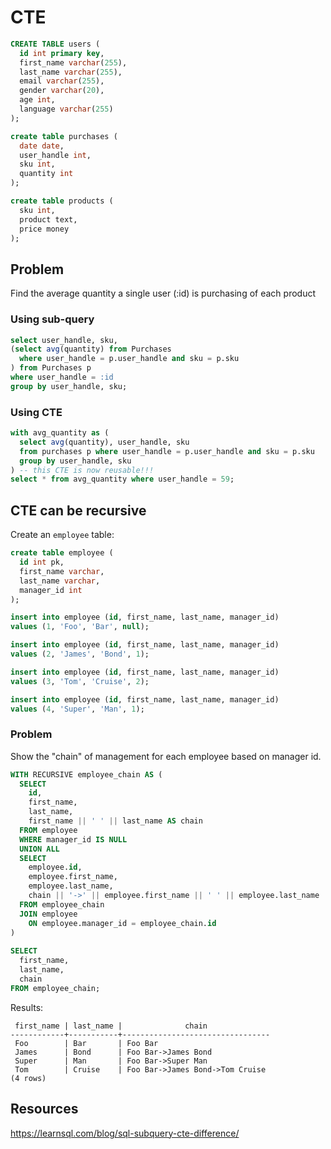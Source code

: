 # CTE

```sql
CREATE TABLE users (
  id int primary key,
  first_name varchar(255),
  last_name varchar(255),
  email varchar(255),
  gender varchar(20),
  age int,
  language varchar(255)
);

create table purchases (
  date date,
  user_handle int,
  sku int,
  quantity int
);

create table products (
  sku int,
  product text,
  price money
);
```

## Problem
Find the average quantity a single user (:id) is purchasing of each product

### Using sub-query
```sql
select user_handle, sku,
(select avg(quantity) from Purchases
  where user_handle = p.user_handle and sku = p.sku
) from Purchases p
where user_handle = :id
group by user_handle, sku;
```

### Using CTE
```sql
with avg_quantity as (
  select avg(quantity), user_handle, sku
  from purchases p where user_handle = p.user_handle and sku = p.sku
  group by user_handle, sku
) -- this CTE is now reusable!!!
select * from avg_quantity where user_handle = 59;
```

## CTE can be recursive
Create an `employee` table:

```sql
create table employee (
  id int pk,
  first_name varchar,
  last_name varchar,
  manager_id int
);

insert into employee (id, first_name, last_name, manager_id)
values (1, 'Foo', 'Bar', null);

insert into employee (id, first_name, last_name, manager_id)
values (2, 'James', 'Bond', 1);

insert into employee (id, first_name, last_name, manager_id)
values (3, 'Tom', 'Cruise', 2);

insert into employee (id, first_name, last_name, manager_id)
values (4, 'Super', 'Man', 1);
```

### Problem
Show the "chain" of management for each employee based on manager id.

```sql
WITH RECURSIVE employee_chain AS (
  SELECT
    id,
    first_name,
    last_name,
    first_name || ' ' || last_name AS chain
  FROM employee
  WHERE manager_id IS NULL
  UNION ALL
  SELECT
    employee.id,
    employee.first_name,
    employee.last_name,
    chain || '->' || employee.first_name || ' ' || employee.last_name
  FROM employee_chain
  JOIN employee
    ON employee.manager_id = employee_chain.id
)
 
SELECT
  first_name,
  last_name,
  chain
FROM employee_chain;
```

Results:

```text
 first_name | last_name |              chain
------------+-----------+---------------------------------
 Foo        | Bar       | Foo Bar
 James      | Bond      | Foo Bar->James Bond
 Super      | Man       | Foo Bar->Super Man
 Tom        | Cruise    | Foo Bar->James Bond->Tom Cruise
(4 rows)
```


## Resources
https://learnsql.com/blog/sql-subquery-cte-difference/